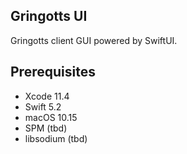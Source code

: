 Gringotts UI
------------

Gringotts client GUI powered by SwiftUI.

## Prerequisites

* Xcode 11.4
* Swift 5.2
* macOS 10.15
* SPM (tbd)
* libsodium (tbd)
